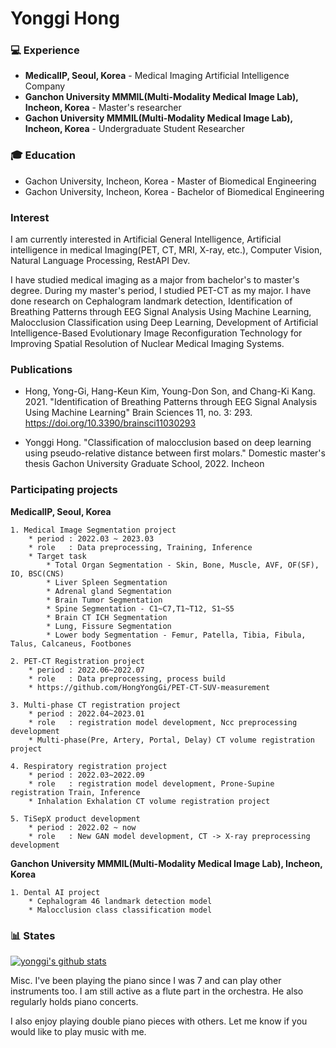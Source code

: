 # Yonggi Hong


### :computer: Experience
- **MedicalIP, Seoul, Korea** - Medical Imaging Artificial Intelligence Company
- **Ganchon University MMMIL(Multi-Modality Medical Image Lab), Incheon, Korea** - Master's researcher
- **Gachon University MMMIL(Multi-Modality Medical Image Lab), Incheon, Korea** - Undergraduate Student Researcher

### :mortar_board: Education

* Gachon University, Incheon, Korea - Master of Biomedical Engineering
* Gachon University, Incheon, Korea - Bachelor of Biomedical Engineering





### Interest
I am currently interested in Artificial General Intelligence, Artificial intelligence in medical Imaging(PET, CT, MRI, X-ray, etc.), Computer Vision, Natural Language Processing, RestAPI Dev.

I have studied medical imaging as a major from bachelor's to master's degree. During my master's period, I studied PET-CT as my major. I have done research on Cephalogram landmark detection, Identification of Breathing Patterns through EEG Signal Analysis Using Machine Learning, Malocclusion Classification using Deep Learning, Development of Artificial Intelligence-Based Evolutionary Image Reconfiguration Technology for Improving Spatial Resolution of Nuclear Medical Imaging Systems.


### Publications

* Hong, Yong-Gi, Hang-Keun Kim, Young-Don Son, and Chang-Ki Kang. 2021. "Identification of Breathing Patterns through EEG Signal Analysis Using Machine Learning" Brain Sciences 11, no. 3: 293. https://doi.org/10.3390/brainsci11030293


* Yonggi Hong. "Classification of malocclusion based on deep learning using pseudo-relative distance between first molars." Domestic master's thesis Gachon University Graduate School, 2022. Incheon 



###  Participating projects

**MedicalIP, Seoul, Korea** 
    
    1. Medical Image Segmentation project
        * period : 2022.03 ~ 2023.03
        * role   : Data preprocessing, Training, Inference
        * Target task
            * Total Organ Segmentation - Skin, Bone, Muscle, AVF, OF(SF), IO, BSC(CNS)
            * Liver Spleen Segmentation
            * Adrenal gland Segmentation
            * Brain Tumor Segmentation
            * Spine Segmentation - C1~C7,T1~T12, S1~S5
            * Brain CT ICH Segmentation 
            * Lung, Fissure Segmentation
            * Lower body Segmentation - Femur, Patella, Tibia, Fibula, Talus, Calcaneus, Footbones

    2. PET-CT Registration project
        * period : 2022.06~2022.07
        * role   : Data preprocessing, process build
        * https://github.com/HongYongGi/PET-CT-SUV-measurement
    
    3. Multi-phase CT registration project
        * period : 2022.04~2023.01
        * role   : registration model development, Ncc preprocessing development
        * Multi-phase(Pre, Artery, Portal, Delay) CT volume registration project

    4. Respiratory registration project
        * period : 2022.03~2022.09
        * role   : registration model development, Prone-Supine registration Train, Inference
        * Inhalation Exhalation CT volume registration project

    5. TiSepX product development 
        * period : 2022.02 ~ now
        * role   : New GAN model development, CT -> X-ray preprocessing development
        


**Ganchon University MMMIL(Multi-Modality Medical Image Lab), Incheon, Korea**

    1. Dental AI project
        * Cephalogram 46 landmark detection model
        * Malocclusion class classification model


### :bar_chart: States

[![yonggi's github stats](https://github-readme-stats.vercel.app/api?username=HongYongGi&show_icons=true&theme=dark&hide_title=true)](https://github.com/HongYongGi)





Misc.
I've been playing the piano since I was 7 and can play other instruments too. I am still active as a flute part in the orchestra. He also regularly holds piano concerts.

I also enjoy playing double piano pieces with others. Let me know if you would like to play music with me.


<!--
**HongYongGi/HongYongGi** is a ✨ _special_ ✨ repository because its `README.md` (this file) appears on your GitHub profile.

Here are some ideas to get you started:

- 🔭 I’m currently working on ...
- 🌱 I’m currently learning ...
- 👯 I’m looking to collaborate on ...
- 🤔 I’m looking for help with ...
- 💬 Ask me about ...
- 📫 How to reach me: ...
- 😄 Pronouns: ...
- ⚡ Fun fact: ...
-->
